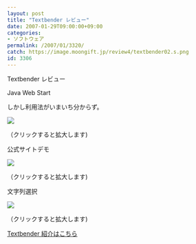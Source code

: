 ```yaml
---
layout: post
title: "Textbender レビュー"
date: 2007-01-29T09:00:00+09:00
categories:
- ソフトウェア
permalink: /2007/01/3320/
catch: https://image.moongift.jp/review4/textbender02.s.png
id: 3306
---
```

Textbender レビュー  
<!--more-->

Java Web Start

  

しかし利用法がいまいち分からず。

  

[![](https://image.moongift.jp/review4/textbender01.s.png)](https://image.moongift.jp/review4/textbender01.png)  
  
（クリックすると拡大します)

  

公式サイトデモ

  

[![](https://image.moongift.jp/review4/textbender02.s.png)](https://image.moongift.jp/review4/textbender02.png)  
  
（クリックすると拡大します)

  

文字列選択

  

[![](https://image.moongift.jp/review4/textbender03.s.png)](https://image.moongift.jp/review4/textbender03.png)  
  
（クリックすると拡大します)

  

[Textbender 紹介はこちら](http://oss.moongift.jp/intro/i-3317.html)

